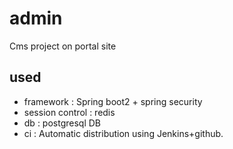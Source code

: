 # admin
Cms project on portal site

## used
- framework : Spring boot2 + spring security
- session control : redis 
- db : postgresql DB 
- ci : Automatic distribution using Jenkins+github.

